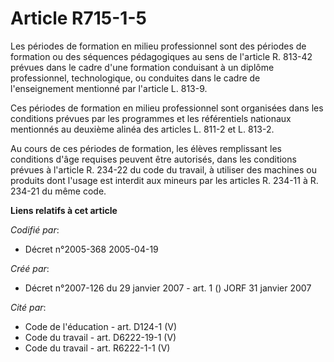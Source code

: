 # Article R715-1-5

Les périodes de formation en milieu professionnel sont des périodes de formation ou des séquences pédagogiques au sens de
l'article R. 813-42 prévues dans le cadre d'une formation conduisant à un diplôme professionnel, technologique, ou conduites
dans le cadre de l'enseignement mentionné par l'article L. 813-9.

Ces périodes de formation en milieu professionnel sont organisées dans les conditions prévues par les programmes et les
référentiels nationaux mentionnés au deuxième alinéa des articles L. 811-2 et L. 813-2.

Au cours de ces périodes de formation, les élèves remplissant les conditions d'âge requises peuvent être autorisés, dans les
conditions prévues à l'article R. 234-22 du code du travail, à utiliser des machines ou produits dont l'usage est interdit
aux mineurs par les articles R. 234-11 à R. 234-21 du même code.

**Liens relatifs à cet article**

_Codifié par_:

  - Décret n°2005-368 2005-04-19

_Créé par_:

  - Décret n°2007-126 du 29 janvier 2007 - art. 1 () JORF 31 janvier 2007

_Cité par_:

  - Code de l'éducation - art. D124-1 (V)
  - Code du travail - art. D6222-19-1 (V)
  - Code du travail - art. R6222-1-1 (V)
